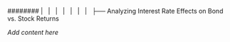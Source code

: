 ######## |   |   |   |   |   |   |   ├── Analyzing Interest Rate Effects on Bond vs. Stock Returns

*Add content here*